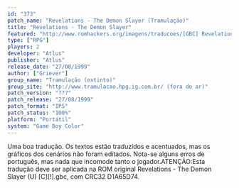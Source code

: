 ```yaml
---
id: "373"
patch_name: "Revelations - The Demon Slayer (Tramulação)"
title: "Revelations - The Demon Slayer"
featured: "http://www.romhackers.org/imagens/traducoes/[GBC] Revelations - The Demon Slayer - Tramulação - 1.png"
type: ["RPG"]
players: 2
developer: "Atlus"
publisher: "Atlus"
release_date: "27/08/1999"
author: ["Griever"]
group_name: "Tramulação (extinto)"
group_site: "http://www.tramulacao.hpg.ig.com.br/ (fora do ar)"
patch_version: "???"
patch_release: "27/08/1999"
patch_format: "IPS"
patch_status: "100%"
platform: "Portátil"
system: "Game Boy Color"
---
```


Uma boa tradução. Os textos estão traduzidos e acentuados, mas os gráficos dos cenários não foram editados. Nota-se alguns erros de português, mas nada que incomode tanto o jogador.ATENÇÃO:Esta tradução deve ser aplicada na ROM original Revelations - The Demon Slayer (U) [C][!].gbc, com CRC32 D1A65D74.
